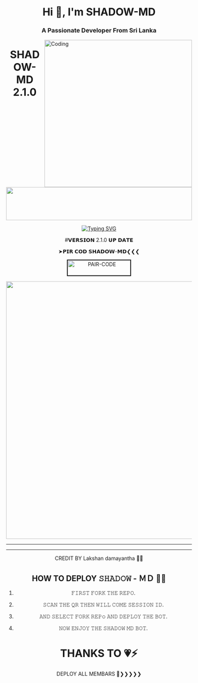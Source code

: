 
<h1 align="center">Hi 👋, I'm SHADOW-MD</h1>
<h3 align="center">A Passionate Developer From Sri Lanka</h3>
<img align="right" alt="Coding" width="400" src="https://media.tenor.com/rePDfDWO3XoAAAAd/hacking.gif">



<h1 align="center">SHADOW-MD 2.1.0</h1>

<img src="https://i.imgur.com/dBaSKWF.gif" height="90" width="100%">

<div align="center">

     
 [![Typing SVG](https://readme-typing-svg.herokuapp.com?font=Rockstar-ExtraBold&color=F01&lines=ＳＨＡＤＯＷ+ＭＤ+ＷＨＡＴＳＡＰＰ+ＢＯＴ)](https://git.io/typing-svg)

#𝗩𝗘𝗥𝗦𝗜𝗢𝗡 2.1.0 𝗨𝗣 𝗗𝗔𝗧𝗘 

➤𝗣𝗜𝗥 𝗖𝗢𝗗 𝗦𝗛𝗔𝗗𝗢𝗪-𝗠𝗗❮❮❮

<a href="https://pair-web-public.koyeb.app/"><img src="https://i.ibb.co/5BGSVZw/pair-code-btn-zusyco.png" alt="PAIR-CODE" border="2" width="170" height="41" ></a>


  <p align="center">
<a href="https://github.com/vipshadowmd">
    <img src="https://telegra.ph/file/8f0d6b5f0f741277f4ef8.jpg"  width="700px">
</a>
<hr>

<hr>

CREDIT BY Lakshan damayantha 👨‍💻


## HOW TO DEPLOY 𝚂𝙷𝙰𝙳𝙾𝚆 - ＭＤ 👨‍💻


1) 𝙵𝙸𝚁𝚂𝚃 𝙵𝙾𝚁𝙺 𝚃𝙷𝙴 𝚁𝙴𝙿𝙾.

2) 𝚂𝙲𝙰𝙽 𝚃𝙷𝙴 𝚀𝚁 𝚃𝙷𝙴𝙽 𝚆𝙸𝙻𝙻 𝙲𝙾𝙼𝙴 𝚂𝙴𝚂𝚂𝙸𝙾𝙽 𝙸𝙳.

4) 𝙰𝙽𝙳 𝚂𝙴𝙻𝙴𝙲𝚃 𝙵𝙾𝚁𝙺 𝚁𝙴𝙿𝚘 𝙰𝙽𝙳 𝙳𝙴𝙿𝙻𝙾𝚈 𝚃𝙷𝙴 𝙱𝙾𝚃.


6) 𝙽𝙾𝚆 𝙴𝙽𝙹𝙾𝚈 𝚃𝙷𝙴 𝚂𝙷𝙰𝙳𝙾𝚆 𝙼𝙳 𝙱𝙾𝚃.


# THANKS TO 💗⚡
DEPLOY ALL MEMBARS 🤭❯❯❯❯❯
